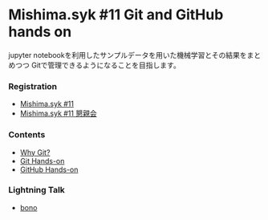 # Mishima.syk #11 Git and GitHub hands on

jupyter notebookを利用したサンプルデータを用いた機械学習とその結果をまとめつつ
Gitで管理できるようになることを目指します。

### Registration

- [Mishima.syk #11](https://connpass.com/event/65818/)
- [Mishima.syk #11 懇親会](https://connpass.com/event/65817/)

### Contents

- [Why Git?](about/outline.md)
- [Git Hands-on](GitHandsOn/githandson.md)
- [GitHub Hands-on](GitHubHandsOn/githubhandson.md)

### Lightning Talk
- [bono](http://bonohu.jp/blog/2017/10/14/how-we-use-github-in-dbcls/)

